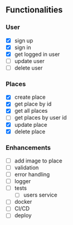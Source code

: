 ## Functionalities


### User
- [x] sign up
- [x] sign in
- [x] get logged in user
- [ ] update user
- [ ] delete user

### Places
- [x] create place
- [x] get place by id
- [x] get all places
- [ ] get places by user id
- [x] update place
- [x] delete place

### Enhancements
- [ ] add image to place
- [ ] validation
- [ ] error handling
- [ ] logger
- [ ] tests
  - [ ] users service
- [ ] docker
- [ ] CI/CD
- [ ] deploy
